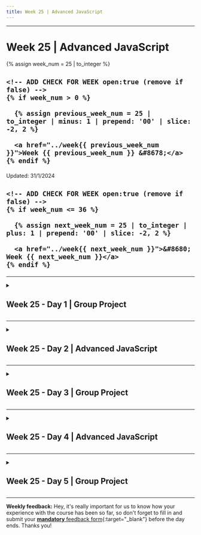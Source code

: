 ```yaml
---
title: Week 25 | Advanced JavaScript
---
```


<hr class="mb-0">

<h1 id="{{ Week 25-Advanced JavaScript | slugify }}">
  <span class="week-prefix">Week 25 |</span> Advanced JavaScript
</h1>

<div class="week-controls">

  {% assign week_num = 25 | to_integer %}

  <h2 class="week-controls__previous_week">

    <!-- ADD CHECK FOR WEEK open:true (remove if false) -->
    {% if week_num > 0 %}

      {% assign previous_week_num = 25 | to_integer | minus: 1 | prepend: '00' | slice: -2, 2 %}

      <a href="../week{{ previous_week_num }}">Week {{ previous_week_num }} &#8678;</a>
    {% endif %}

  </h2>

  <span>Updated: 31/1/2024</span>

  <h2 class="week-controls__next_week">

    <!-- ADD CHECK FOR WEEK open:true (remove if false) -->
    {% if week_num <= 36 %}

      {% assign next_week_num = 25 | to_integer | plus: 1 | prepend: '00' | slice: -2, 2 %}

      <a href="../week{{ next_week_num }}">&#8680; Week {{ next_week_num }}</a>
    {% endif %}

  </h2>

</div>

---

<!-- Week 25 - Day 1 | Group Project -->
<details markdown="1">
  <summary>
    <h2>
      <span class="summary-day">Week 25 - Day 1</span> | Group Project</h2>
  </summary>

### Schedule

  - **Work on Project (Group/Personal)**

<!-- Study Plan -->

<!-- Summary -->

<!-- Exercises -->

<!-- Extra Resources -->

<!-- Sources and Attributions -->
  
</details>

<hr class="mt-1">

<!-- Week 25 - Day 2 | Advanced JavaScript -->
<details markdown="1">
  <summary>
    <h2>
      <span class="summary-day">Week 25 - Day 2</span> | Advanced JavaScript</h2>
  </summary>

### Schedule

  - **Lecture: Advanced JavaScript**
  - **Practice**
  - **Work on Project (Group/Personal)**

<!-- Study Plan -->

<!-- Summary -->

<!-- Exercises -->

<!-- Extra Resources -->

<!-- Sources and Attributions -->
  
</details>

<hr class="mt-1">

<!-- Week 25 - Day 3 | Group Project -->
<details markdown="1">
  <summary>
    <h2>
      <span class="summary-day">Week 25 - Day 3</span> | Group Project</h2>
  </summary>

### Schedule

  - **Work on Project (Group/Personal)**

<!-- Study Plan -->

<!-- Summary -->

<!-- Exercises -->

<!-- Extra Resources -->

<!-- Sources and Attributions -->
  
</details>

<hr class="mt-1">

<!-- Week 25 - Day 4 | Advanced JavaScript -->
<details markdown="1">
  <summary>
    <h2>
      <span class="summary-day">Week 25 - Day 4</span> | Advanced JavaScript</h2>
  </summary>

### Schedule

  - **Lecture: Advanced JavaScript**
  - **Practice**
  - **Work on Project (Group/Personal)**

<!-- Study Plan -->

<!-- Summary -->

<!-- Exercises -->

<!-- Extra Resources -->

<!-- Sources and Attributions -->
  
</details>

<hr class="mt-1">

<!-- Week 25 - Day 5 | Group Project -->
<details markdown="1">
  <summary>
    <h2>
      <span class="summary-day">Week 25 - Day 5</span> | Group Project</h2>
  </summary>

### Schedule

  - **Work on Project (Group/Personal)**

<!-- Study Plan -->

<!-- Summary -->

<!-- Exercises -->

<!-- Extra Resources -->

<!-- Sources and Attributions -->
  
</details>


<hr class="mt-1">

**Weekly feedback:** Hey, it's really important for us to know how your experience with the course has been so far, so don't forget to fill in and submit your [**mandatory** feedback form](https://forms.gle/S6Zg3bbS2uuwsSZF9){:target="_blank"} before the day ends. Thanks you!

